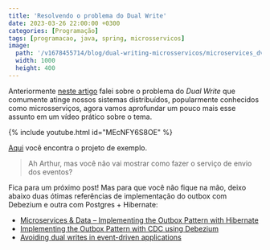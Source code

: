 ```yaml
---
title: 'Resolvendo o problema do Dual Write'
date: 2023-03-26 22:00:00 +0300
categories: [Programação]
tags: [programacao, java, spring, microsservicos]
image:
  path: '/v1678455714/blog/dual-writing-microsservicos/microservices_dvbsdd.jpg'
  width: 1000
  height: 400
---
```


Anteriormente [neste artigo](https://arthurgregorio.eti.br/posts/dual-write-microservicos/) falei sobre o problema do
_Dual Write_ que comumente atinge nossos sistemas distribuídos, popularmente conhecidos como microsserviços, agora
vamos aprofundar um pouco mais esse assunto em um vídeo prático sobre o tema.

{% include youtube.html id="MEcNFY6S8OE" %}

[Aqui](https://github.com/arthurgregorio/servico-pedidos) você encontra o projeto de exemplo.

> Ah Arthur, mas você não vai mostrar como fazer o serviço de envio dos eventos?

Fica para um próximo post! Mas para que você não fique na mão, deixo abaixo duas ótimas referências de implementação do
outbox com Debezium e outra com Postgres + Hibernate:

- [Microservices & Data – Implementing the Outbox Pattern with Hibernate](https://thorben-janssen.com/outbox-pattern-hibernate/)
- [Implementing the Outbox Pattern with CDC using Debezium](https://thorben-janssen.com/outbox-pattern-with-cdc-and-debezium)
- [Avoiding dual writes in event-driven applications](https://developers.redhat.com/articles/2021/07/30/avoiding-dual-writes-event-driven-applications)
